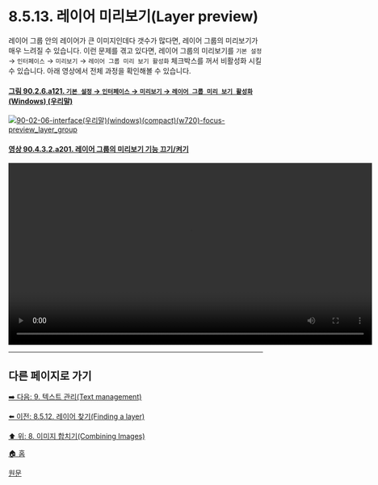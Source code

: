 # 8.5.13. 레이어 미리보기(Layer preview)
레이어 그룹 안의 레이어가 큰 이미지인데다 갯수가 많다면, 레이어 그룹의 미리보기가 매우 느려질 수 있습니다. 이런 문제를 겪고 있다면, 레이어 그룹의 미리보기를 `기본 설정` → `인터페이스` → `미리보기` → `레이어 그룹 미리 보기 활성화` 체크박스를 꺼서 비활성화 시킬 수 있습니다. 아래 영상에서 전체 과정을 확인해볼 수 있습니다.

#### [그림 90.2.6.a121. `기본 설정` → `인터페이스` → `미리보기` → `레이어 그룹 미리 보기 활성화` (Windows) (우리말)](https://wonder13662.github.io/gimp/2.10.36_ko/90-02-06-interface.html#%EA%B7%B8%EB%A6%BC-9026a121-%EA%B8%B0%EB%B3%B8-%EC%84%A4%EC%A0%95--%EC%9D%B8%ED%84%B0%ED%8E%98%EC%9D%B4%EC%8A%A4--%EB%AF%B8%EB%A6%AC%EB%B3%B4%EA%B8%B0--%EB%A0%88%EC%9D%B4%EC%96%B4-%EA%B7%B8%EB%A3%B9-%EB%AF%B8%EB%A6%AC-%EB%B3%B4%EA%B8%B0-%ED%99%9C%EC%84%B1%ED%99%94-windows-%EC%9A%B0%EB%A6%AC%EB%A7%90)
[![90-02-06-interface(우리말)(windows)(compact)(w720)-focus-preview_layer_group](https://github.com/wonder13662/gimp/assets/15767104/367baff3-6646-4b4e-a7e6-a0787f7e1350)](https://wonder13662.github.io/gimp/2.10.36_ko/90-02-06-interface.html#%EA%B7%B8%EB%A6%BC-9026a121-%EA%B8%B0%EB%B3%B8-%EC%84%A4%EC%A0%95--%EC%9D%B8%ED%84%B0%ED%8E%98%EC%9D%B4%EC%8A%A4--%EB%AF%B8%EB%A6%AC%EB%B3%B4%EA%B8%B0--%EB%A0%88%EC%9D%B4%EC%96%B4-%EA%B7%B8%EB%A3%B9-%EB%AF%B8%EB%A6%AC-%EB%B3%B4%EA%B8%B0-%ED%99%9C%EC%84%B1%ED%99%94-windows-%EC%9A%B0%EB%A6%AC%EB%A7%90)

<a id="90-04-03-02-a201"></a>

#### [영상 90.4.3.2.a201. 레이어 그룹의 미리보기 기능 끄기/켜기](./90-04-03-02-layer_group.md#90-04-03-02-a201)
<video controls="controls" width="720" src="https://github.com/wonder13662/gimp/assets/15767104/9bb1f1d8-8c14-490b-b4c3-8f756e988a54"></video>

***

## 다른 페이지로 가기
[➡️ 다음: 9. 텍스트 관리(Text management)](./09-00-text-management.md)

[⬅️ 이전: 8.5.12. 레이어 찾기(Finding a layer)](./08-05-12-finding_a_layer.md)

[⬆️ 위: 8. 이미지 합치기(Combining Images)](./08-00-combining-images.md)

[🏠 홈](./00-home.md)

[원문](https://docs.gimp.org/2.10/ko/gimp-layer-groups.html)
